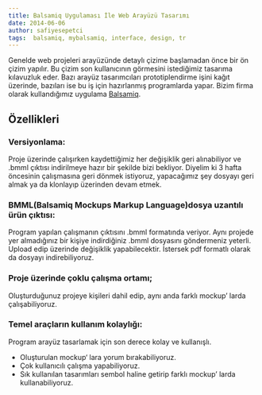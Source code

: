 ```yaml
---
title: Balsamiq Uygulaması İle Web Arayüzü Tasarımı
date: 2014-06-06
author: safiyesepetci
tags:  balsamiq, mybalsamiq, interface, design, tr
---
```

Genelde web projeleri arayüzünde detaylı çizime başlamadan önce bir ön çizim yapılır. Bu çizim son kullanıcının görmesini istediğimiz tasarıma kılavuzluk eder. Bazı arayüz tasarımcıları prototiplendirme işini kağıt üzerinde, bazıları ise bu iş için hazırlanmış programlarda yapar. Bizim firma olarak kullandığımız uygulama [Balsamiq](http://www.mybalsamiq.com).

## Özellikleri

### Versiyonlama:

Proje üzerinde çalışırken kaydettiğimiz her değişiklik geri alınabiliyor ve .bmml çıktısı indirilmeye hazır bir şekilde bizi bekliyor. Diyelim ki 3 hafta öncesinin çalışmasına geri dönmek istiyoruz, yapacağımız şey dosyayı geri almak ya da klonlayıp üzerinden devam etmek.

### BMML(Balsamiq Mockups Markup Language)dosya uzantılı ürün çıktısı:

Program yapılan çalışmanın çıktısını .bmml formatında veriyor. Aynı projede yer almadığınız bir kişiye indirdiğiniz .bmml dosyasını göndermeniz yeterli. Upload edip üzerinde değişiklik yapabilecektir. İstersek pdf formatlı olarak da dosyayı indirebiliyoruz.

### Proje üzerinde çoklu çalışma ortamı;

Oluşturduğunuz projeye kişileri dahil edip, aynı anda farklı mockup’ larda çalışabiliyoruz.

### Temel araçların kullanım kolaylığı:

Program arayüz tasarlamak için son derece kolay ve kullanışlı.

- Oluşturulan mockup‘ lara yorum bırakabiliyoruz.
- Çok kullanıcılı çalışma yapabiliyoruz.
- Sık kullanılan tasarımları sembol haline getirip farklı mockup’ larda kullanabiliyoruz.

